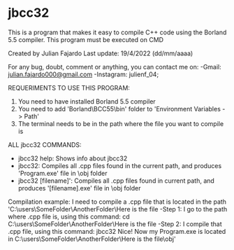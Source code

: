 # jbcc32
This is a program that makes it easy to compile C++ code using the Borland 5.5 compiler. This program must be executed on CMD

Created by Julian Fajardo
Last update: 19/4/2022 (dd/mm/aaaa)

For any bug, doubt, comment or anything, you can contact me on:
 -Gmail: julian.fajardo000@gmail.com
 -Instagram: julienf_04;

REQUERIMENTS TO USE THIS PROGRAM:
 1) You need to have installed Borland 5.5 compiler
 2) You need to add 'Borland\BCC55\bin' folder to 'Environment Variables -> Path'
 3) The terminal needs to be in the path where the file you want to compile is

ALL jbcc32 COMMANDS:
 - jbcc32 help: Shows info about jbcc32
 - jbcc32: Compiles all .cpp files found in the current path, and produces 'Program.exe' file in \obj folder
 - jbcc32 [filename]': Compiles all .cpp files found in current path, and produces '[filename].exe' file in \obj folder

Compilation example: I need to compile a .cpp file that is located in the path 'C:\users\SomeFolder\AnotherFolder\Here is the file
 -Step 1: I go to the path where .cpp file is, using this command:
     cd C:\users\SomeFolder\AnotherFolder\Here is the file
 -Step 2: I compile that .cpp file, using this command:
     jbcc32
 Nice! Now my Program.exe is located in C:\users\SomeFolder\AnotherFolder\Here is the file\obj\'
